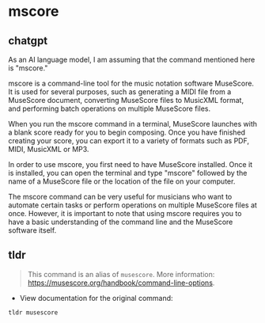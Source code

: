 # mscore 
## chatgpt 
As an AI language model, I am assuming that the command mentioned here is "mscore." 

mscore is a command-line tool for the music notation software MuseScore. It is used for several purposes, such as generating a MIDI file from a MuseScore document, converting MuseScore files to MusicXML format, and performing batch operations on multiple MuseScore files.

When you run the mscore command in a terminal, MuseScore launches with a blank score ready for you to begin composing. Once you have finished creating your score, you can export it to a variety of formats such as PDF, MIDI, MusicXML or MP3.

In order to use mscore, you first need to have MuseScore installed. Once it is installed, you can open the terminal and type "mscore" followed by the name of a MuseScore file or the location of the file on your computer. 

The mscore command can be very useful for musicians who want to automate certain tasks or perform operations on multiple MuseScore files at once. However, it is important to note that using mscore requires you to have a basic understanding of the command line and the MuseScore software itself. 

## tldr 
 
> This command is an alias of `musescore`.
> More information: <https://musescore.org/handbook/command-line-options>.

- View documentation for the original command:

`tldr musescore`
